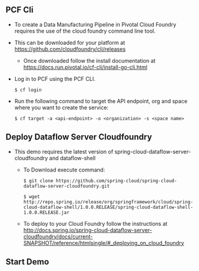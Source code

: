 ## PCF Cli
 * To create a Data Manufacturing Pipeline in Pivotal Cloud Foundry requires the use of the cloud foundry command line tool.
  * This can be downloaded for your platform at https://github.com/cloudfoundry/cli/releases
    * Once downloaded follow the install documentation at https://docs.run.pivotal.io/cf-cli/install-go-cli.html
  * Log in to PCF using the PCF CLI.
 
    ```$ cf login```
  * Run the following command to target the API endpoint, org and space where you want to create the service:
 
    ```$ cf target -a <api-endpoint> -o <organization> -s <space name>```
    
## Deploy Dataflow Server Cloudfoundry
  * This demo requires the latest version of spring-cloud-dataflow-server-cloudfoundry and dataflow-shell
    * To Download execute command:
    
       ```$ git clone https://github.com/spring-cloud/spring-cloud-dataflow-server-cloudfoundry.git```
       
       ```$ wget http://repo.spring.io/release/org/springframework/cloud/spring-cloud-dataflow-shell/1.0.0.RELEASE/spring-cloud-dataflow-shell-1.0.0.RELEASE.jar```
    
    * To deploy to your Cloud Foundry follow the instructions at http://docs.spring.io/spring-cloud-dataflow-server-cloudfoundry/docs/current-SNAPSHOT/reference/htmlsingle/#_deploying_on_cloud_foundry
## Start Demo
